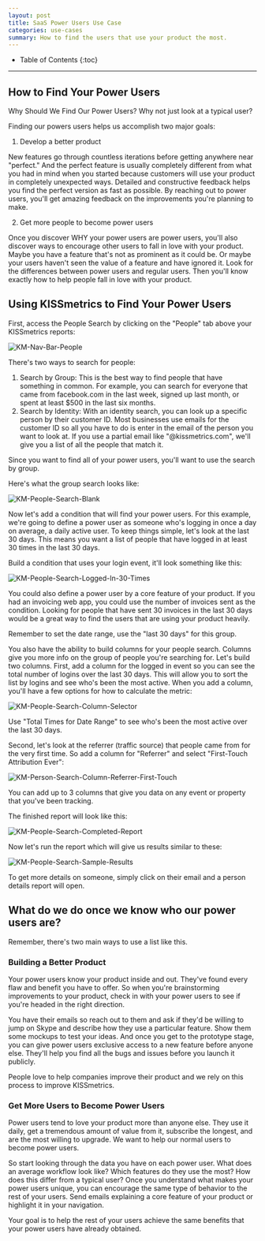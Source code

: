 ```yaml
---
layout: post
title: SaaS Power Users Use Case
categories: use-cases
summary: How to find the users that use your product the most.
---
```

* Table of Contents
{:toc}
* * *

## How to Find Your Power Users

Why Should We Find Our Power Users? Why not just look at a typical user?

Finding our powers users helps us accomplish two major goals:

1) Develop a better product

New features go through countless iterations before getting anywhere near "perfect." And the perfect feature is usually completely different from what you had in mind when you started because customers will use your product in completely unexpected ways. Detailed and constructive feedback helps you find the perfect version as fast as possible. By reaching out to power users, you'll get amazing feedback on the improvements you're planning to make.

2) Get more people to become power users

Once you discover WHY your power users are power users, you'll also discover ways to encourage other users to fall in love with your product. Maybe you have a feature that's not as prominent as it could be. Or maybe your users haven't seen the value of a feature and have ignored it. Look for the differences between power users and regular users. Then you'll know exactly how to help people fall in love with your product.

## Using KISSmetrics to Find Your Power Users

First, access the People Search by clicking on the "People" tab above your KISSmetrics reports:

![KM-Nav-Bar-People][ss1]

There's two ways to search for people:

1. Search by Group: This is the best way to find people that have something in common. For example, you can search for everyone that came from facebook.com in the last week, signed up last month, or spent at least $500 in the last six months.
2. Search by Identity: With an identity search, you can look up a specific person by their customer ID. Most businesses use emails for the customer ID so all you have to do is enter in the email of the person you want to look at. If you use a partial email like "@kissmetrics.com", we'll give you a list of all the people that match it.

Since you want to find all of your power users, you'll want to use the search by group.

Here's what the group search looks like:

![KM-People-Search-Blank][ss2]

Now let's add a condition that will find your power users. For this example, we're going to define a power user as someone who's logging in once a day on average, a daily active user. To keep things simple, let's look at the last 30 days. This means you want a list of people that have logged in at least 30 times in the last 30 days.

Build a condition that uses your login event, it'll look something like this:

![KM-People-Search-Logged-In-30-Times][ss3]

You could also define a power user by a core feature of your product. If you had an invoicing web app, you could use the number of invoices sent as the condition. Looking for people that have sent 30 invoices in the last 30 days would be a great way to find the users that are using your product heavily.

Remember to set the date range, use the "last 30 days" for this group.

You also have the ability to build columns for your people search. Columns give you more info on the group of people you're searching for. Let's build two columns. First, add a column for the logged in event so you can see the total number of logins over the last 30 days. This will allow you to sort the list by logins and see who's been the most active. When you add a column, you'll have a few options for how to calculate the metric:

![KM-People-Search-Column-Selector][ss4]

Use "Total Times for Date Range" to see who's been the most active over the last 30 days.

Second, let's look at the referrer (traffic source) that people came from for the very first time. So add a column for "Referrer" and select "First-Touch Attribution Ever":

![KM-Person-Search-Column-Referrer-First-Touch][ss5]

You can add up to 3 columns that give you data on any event or property that you've been tracking.

The finished report will look like this:

![KM-People-Search-Completed-Report][ss6]

Now let's run the report which will give us results similar to these:

![KM-People-Search-Sample-Results][ss7]

To get more details on someone, simply click on their email and a person details report will open.

## What do we do once we know who our power users are?

Remember, there's two main ways to use a list like this.

### Building a Better Product

Your power users know your product inside and out. They've found every flaw and benefit you have to offer. So when you're brainstorming improvements to your product, check in with your power users to see if you're headed in the right direction.

You have their emails so reach out to them and ask if they'd be willing to jump on Skype and describe how they use a particular feature. Show them some mockups to test your ideas. And once you get to the prototype stage, you can give power users exclusive access to a new feature before anyone else. They'll help you find all the bugs and issues before you launch it publicly.

People love to help companies improve their product and we rely on this process to improve KISSmetrics.

### Get More Users to Become Power Users

Power users tend to love your product more than anyone else. They use it daily, get a tremendous amount of value from it, subscribe the longest, and are the most willing to upgrade. We want to help our normal users to become power users.

So start looking through the data you have on each power user. What does an average workflow look like? Which features do they use the most? How does this differ from a typical user? Once you understand what makes your power users unique, you can encourage the same type of behavior to the rest of your users. Send emails explaining a core feature of your product or highlight it in your navigation.

Your goal is to help the rest of your users achieve the same benefits that your power users have already obtained.

[ss1]: https://s3.amazonaws.com/kissmetrics-support-files/assets/use-cases/find-power-users/01-KM-Nav-Bar-People.png
[ss2]: https://s3.amazonaws.com/kissmetrics-support-files/assets/use-cases/find-power-users/02-KM-People-Search-Blank.png
[ss3]: https://s3.amazonaws.com/kissmetrics-support-files/assets/use-cases/find-power-users/03-KM-People-Search-Logged-In-30-Times.png
[ss4]: https://s3.amazonaws.com/kissmetrics-support-files/assets/use-cases/find-power-users/04-KM-People-Search-Column-Selector.png
[ss5]: https://s3.amazonaws.com/kissmetrics-support-files/assets/use-cases/find-power-users/05-KM-Person-Search-Column-Referrer-First-Touch.png
[ss6]: https://s3.amazonaws.com/kissmetrics-support-files/assets/use-cases/find-power-users/06-KM-People-Search-Completed-Report.png
[ss7]: https://s3.amazonaws.com/kissmetrics-support-files/assets/use-cases/find-power-users/07-KM-People-Search-Sample-Results.png